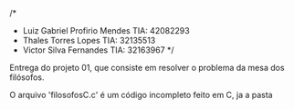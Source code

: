 /*
 *  Luiz Gabriel Profirio Mendes      TIA: 42082293
 *  Thales Torres Lopes               TIA: 32135513
 *  Victor Silva Fernandes            TIA: 32163967
 */
 
Entrega do projeto 01, que consiste em resolver o problema da mesa dos filósofos.

O arquivo 'filosofosC.c' é um código incompleto feito em C, ja a pasta 
